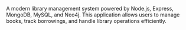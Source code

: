A modern library management system powered by Node.js, Express, MongoDB, MySQL, and Neo4j. This application allows users to manage books, track borrowings, and handle library operations efficiently.
